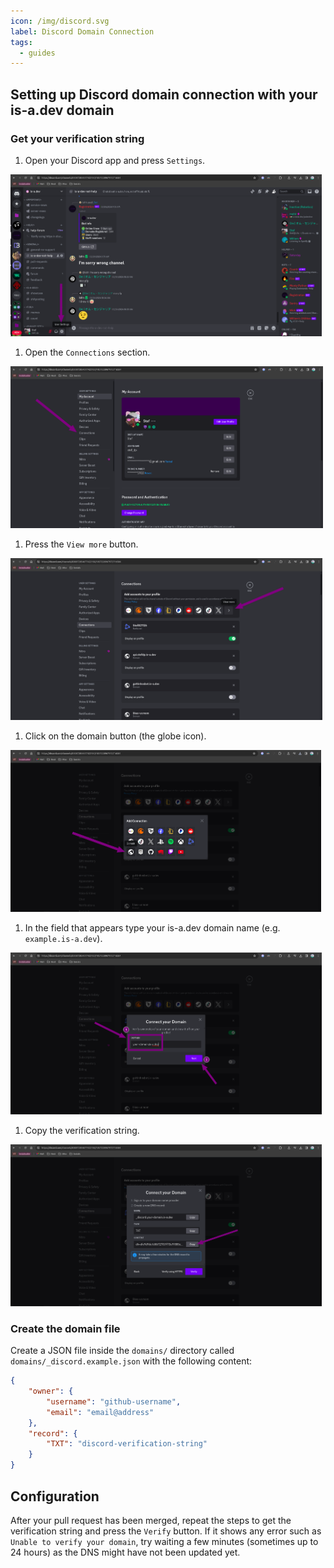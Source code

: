 ```yaml
---
icon: /img/discord.svg
label: Discord Domain Connection
tags:
  - guides
---
```


## Setting up Discord domain connection with your is-a.dev domain

### Get your verification string

1. Open your Discord app and press `Settings`.
<img src="../img/discord_step_1.png" height="259">

1. Open the `Connections` section.
<img src="../img/discord_step_2.png" height="259">

1. Press the `View more` button.
<img src="../img/discord_step_3.png" height="259">

1. Click on the domain button (the globe icon).
<img src="../img/discord_step_4.png" height="259">

1. In the field that appears type your is-a.dev domain name (e.g. `example.is-a.dev`).
<img src="../img/discord_step_5.png" height="259">

1. Copy the verification string.
<img src="../img/discord_step_6.png" height="259">

### Create the domain file

Create a JSON file inside the `domains/` directory called `domains/_discord.example.json` with the following content:

```json 
{
    "owner": {
        "username": "github-username",
        "email": "email@address"
    },
    "record": {
        "TXT": "discord-verification-string"
    }
} 
```

## Configuration
After your pull request has been merged, repeat the steps to get the verification string and press the `Verify` button.
If it shows any error such as `Unable to verify your domain`, try waiting a few minutes (sometimes up to 24 hours) as the DNS might have not been updated yet.